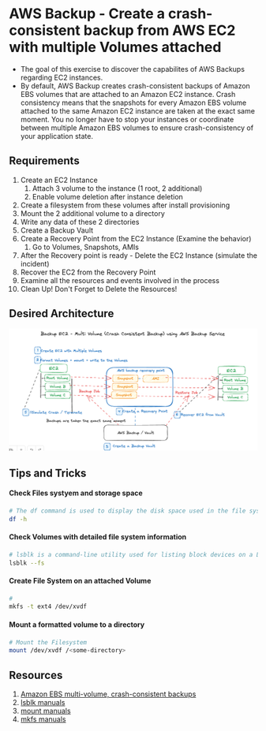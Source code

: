 # AWS Backup - Create a crash-consistent backup from AWS EC2 with multiple Volumes attached
- The goal of this exercise to discover the capabilites of AWS Backups regarding EC2 instances.
- By default, AWS Backup creates crash-consistent backups of Amazon EBS volumes that are attached to an Amazon EC2 instance. Crash consistency means that the snapshots for every Amazon EBS volume attached to the same Amazon EC2 instance are taken at the exact same moment. You no longer have to stop your instances or coordinate between multiple Amazon EBS volumes to ensure crash-consistency of your application state.

## Requirements
1. Create an EC2 Instance
    1. Attach 3 volume to the instance (1 root, 2 additional)
    1. Enable volume deletion after instance deletion
1. Create a filesystem from these volumes after install provisioning
1. Mount the 2 additional volume to a directory
1. Write any data of these 2 directories
1. Create a Backup Vault
1. Create a Recovery Point from the EC2 Instance (Examine the behavior)
    1. Go to Volumes, Snapshots, AMIs
1. After the Recovery point is ready - Delete the EC2 Instance (simulate the incident)
1. Recover the EC2 from the Recovery Point
1. Examine all the resources and events involved in the process
1. Clean Up! Don't Forget to Delete the Resources!

## Desired Architecture
![Create a crash-consistent backup from AWS EC2 with multiple Volumes attached](./backup-ec2-multi-volume-crash-consistent-backups-01.png)

## Tips and Tricks
#### Check Files systyem and storage space
```sh
# The df command is used to display the disk space used in the file system. The df stands for "disk filesystem." It defines the number of blocks used, the number of blocks available, and the directory where the file system is mounted.
df -h
```
#### Check Volumes with detailed file system information
```sh
# lsblk is a command-line utility used for listing block devices on a Linux system.
lsblk --fs
```

#### Create File System on an attached Volume
```sh
#
mkfs -t ext4 /dev/xvdf
```

#### Mount a formatted volume to a directory
```sh
# Mount the Filesystem
mount /dev/xvdf /<some-directory>
```

## Resources
1. [Amazon EBS multi-volume, crash-consistent backups](https://docs.aws.amazon.com/aws-backup/latest/devguide/multi-volume-crash-consistent.html)
1. [lsblk manuals](https://man7.org/linux/man-pages/man8/lsblk.8.html)
1. [mount manuals](https://linux.die.net/man/8/mount)
1. [mkfs manuals](https://linux.die.net/man/8/mkfs)
